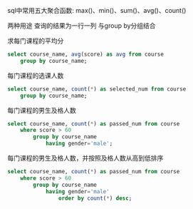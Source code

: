 sql中常用五大聚合函数: max()、min()、sum()、avg()、count()

两种用途
查询的结果为一行一列
与group by分组结合

求每门课程的平均分
```sql
select course_name, avg(score) as avg from course 
    group by course_name;
```

每门课程的选课人数
```sql
select course_name, count(*) as selected_num from course 
    group by course_name;
```

每门课程的男生及格人数
```sql
select course_name, count(*) as passed_num from course 
    where score > 60 
        group by course_name 
            having gender='male';
```

每门课程的男生及格人数，并按照及格人数从高到低排序
```sql
select course_name, count(*) as passed_num from course 
    where score > 60 
        group by course_name 
            having gender='male'
                order by count(*) desc;
```